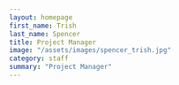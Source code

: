 ```yaml
---
layout: homepage
first_name: Trish
last_name: Spencer
title: Project Manager
image: "/assets/images/spencer_trish.jpg"
category: staff
summary: "Project Manager"
---
```


